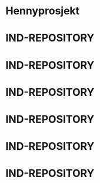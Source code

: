 # Hennyprosjekt
# IND-REPOSITORY
# IND-REPOSITORY
# IND-REPOSITORY
# IND-REPOSITORY
# IND-REPOSITORY
# IND-REPOSITORY
